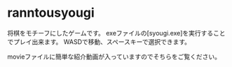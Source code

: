 # ranntousyougi
将棋をモチーフにしたゲームです。
exeファイルの[syougi.exe]を実行することでプレイ出来ます。
WASDで移動、スペースキーで選択できます。

movieファイルに簡単な紹介動画が入っていますのでそちらをご覧ください。
